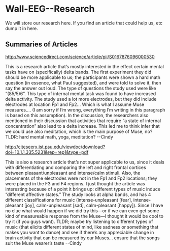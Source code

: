 # Wall-EEG--Research
We will store our research here. If you find an article that could help us, etc dump it in here.

## Summaries of Articles
http://www.sciencedirect.com/science/article/pii/S0167876096000530

This is a research article that’s mostly interested in the effect certain mental tasks have on (specifically) delta bands. The first experiment they did should be more applicable to us; the participants were shown a hard math question (in essence, what Paul suggested), and were told to solve it, then say the answer out loud. The type of questions the study used were like “(85/5)6”. This type of internal mental task was found to have increased delta activity. The study used a lot more electrodes, but they did include electrodes at location Fp1 and Fp2… Which is what I assume Muse measures…. (I am sorry if I’m wrong, everything I’m writing in this paragraph is based on this assumption). In the discussion, the researchers also mentioned in their discussion that activities that require “a state of internal concentration” also lead to a delta increase. This led me to think infer that we could use also meditation, which is the main purpose of Muse, no?
TLDR: hard mental math, yoga, meditation?
--Cindy

http://citeseerx.ist.psu.edu/viewdoc/download?doi=10.1.1.335.5231&rep=rep1&type=pdf

This is also a research article that’s not super applicable to us, since it deals with differentiating and comparing the left and right frontal cortices between pleasant/unpleasant and intense/calm stimuli. Also, the placements of the electrodes were not in the Fp1 and Fp2 locations; they were placed in the F3 and F4 regions. I just thought the article was interesting because of a point it brings up: different types of music induce “different affective states.” The study looks at alpha bands, and has 4 different classifications for music (intense-unpleasant [fear], intense-pleasant [joy], calm-unpleasant [sad], calm-pleasant [happy]). Since I have no clue what would happen if we did try this—or if we can even get some kind of measureable response from the Muse—I thought it would be cool to try it (if you guys want).
TLDR; maybe try listening to different types of music (that elicits different states of mind, like sadness or something that makes you want to dance) and see if there’s any appreciable change in brain activity that can be measured by our Muses… ensure that the songs suit the Muse wearer’s taste
--Cindy
